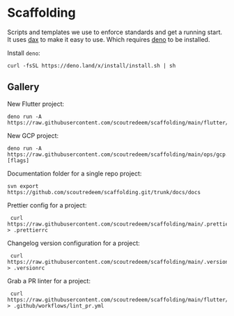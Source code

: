 # Scaffolding

Scripts and templates we use to enforce standards and get a running start. It uses
[dax][1] to make it easy to use. Which requires [deno][2] to be installed.

Install `deno`:

```
curl -fsSL https://deno.land/x/install/install.sh | sh
```

## Gallery

New Flutter project:

```
deno run -A https://raw.githubusercontent.com/scoutredeem/scaffolding/main/flutter/init.js
```

New GCP project:

```
deno run -A https://raw.githubusercontent.com/scoutredeem/scaffolding/main/ops/gcp.js [flags]
```

Documentation folder for a single repo project:

```
svn export https://github.com/scoutredeem/scaffolding.git/trunk/docs/docs
```

Prettier config for a project:

```
 curl https://raw.githubusercontent.com/scoutredeem/scaffolding/main/.prettierrc > .prettierrc
```

Changelog version configuration for a project:

```
 curl https://raw.githubusercontent.com/scoutredeem/scaffolding/main/.versionrc > .versionrc
```

Grab a PR linter for a project:

```
 curl https://raw.githubusercontent.com/scoutredeem/scaffolding/main/flutter/.github/workflows/lint_pr.yml > .github/workflows/lint_pr.yml
```

[1]: https://github.com/dsherret/dax
[2]: https://deno.land/
